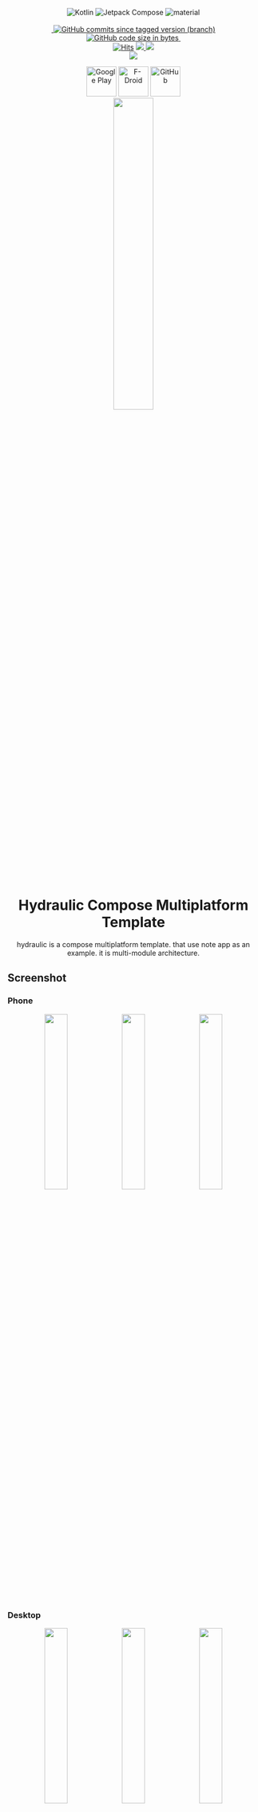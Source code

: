 <div align="center">


<p align="center">
 <a>
  <img alt="Kotlin" src="https://img.shields.io/badge/Kotlin-Multiplatform-%237f52ff?logo=kotlin&style=for-the-badge"/>
</a>
  <img alt="Jetpack Compose" src="https://img.shields.io/static/v1?style=for-the-badge&message=Jetpack+Compose&color=4285F4&logo=Jetpack+Compose&logoColor=FFFFFF&label="/> 
    <img alt="material" src="https://custom-icon-badges.demolab.com/badge/material%20you-lightblue?style=for-the-badge&logoColor=333&logo=material-you"/>
  <br>
  <br>
 <a href="">
<img src="https://tokei.rs/b1/github/mshdabiola/hydraulic?category=code&color=orange&style=for-the-badge" alt=""/>
</a>
    <a href="https://github.com/mshdabiola/hydraulic/actions">
  <img alt="GitHub commits since tagged version (branch)" src="https://img.shields.io/github/commits-since/mshdabiola/hydraulic/1.0.0?color=palegreen&label=Commits&style=for-the-badge">
  <img alt="GitHub code size in bytes" src="https://img.shields.io/github/languages/code-size/mshdabiola/hydraulic?style=for-the-badge&color=37ABB5">
  <img src="https://wakatime.com/badge/user/8e707c95-01e6-41d3-a760-223960f0cdf7.svg?style=for-the-badge" alt=""/>
</a>
  <br>
  <a href="https://hits.sh/github.com/mshdabiola/hydraulic/">
      <img alt="Hits" src="https://hits.sh/github.com/mshdabiola/hydraulic.svg?style=for-the-badge&label=Views&extraCount=7500&color=ff3f6f"/></a>
  <a href="https://github.com/mshdabiola/hydraulic/releases">
      <img src="https://img.shields.io/github/downloads/mshdabiola/hydraulic/total?color=orange&style=for-the-badge"/>
  </a>
  <a href="https://github.com/mshdabiola/hydraulic/stargazers">
      <img src="https://img.shields.io/github/stars/mshdabiola/hydraulic?color=ffff00&style=for-the-badge"/>
  </a>
  <br>
  <a href="https://github.com/mshdabiola/hydraulic/releases/latest">
      <img src="https://img.shields.io/github/v/release/mshdabiola/hydraulic?color=purple&include_prereleases&logo=github&style=for-the-badge"/>
  </a>

[//]: # (   <a href="https://play.google.com/store/apps/details?id=ru.tech.hydraulicshrinker">)

[//]: # (      <img src="https://img.shields.io/endpoint?color=purple&logo=google-play&style=for-the-badge&label=Play%20store&url=https%3A%2F%2Fplay.cuzi.workers.dev%2Fplay%3Fi%3Dru.tech.hydraulicshrinker%26l%3DAndroid%26m%3D%24version"/>)

[//]: # (  </a>)

[//]: # (  <a href="https://f-droid.org/packages/ru.tech.hydraulicshrinker">)

[//]: # (      <img src="https://img.shields.io/f-droid/v/ru.tech.hydraulicshrinker?color=purple&include_prereleases&logo=FDROID&style=for-the-badge"/>)
</p>


<div align="center">
    <a href="https://play.google.com/store/apps/details?id=ru.tech.hydraulicshrinker"><img alt="Google Play" src="./fastlane/metadata/android/en-US/images/buttons/gplay.svg" height="60"></a>
    <a href="https://f-droid.org/packages/ru.tech.hydraulicshrinker"><img alt="F-Droid" src="./fastlane/metadata/android/en-US/images/buttons/fdroid.svg" height="60"/></a>
    <a href="https://github.com/mshdabiola/hydraulic/releases/latest"><img alt="GitHub" src="./fastlane/metadata/android/en-US/images/buttons/github.svg" height="60"/></a>
</div>

<img src="./fastlane/metadata/android/en-US/images/icon.png" width="40%"  alt=""/>
</div>

<div align="center"> 
     <h1>Hydraulic Compose Multiplatform Template</h1>
</div>

<div style="text-align: center;">
hydraulic is a compose multiplatform template. that use note app as an example. it is multi-module architecture. 
</div>


## Screenshot

### Phone
<p style="text-align: center;">
    <img src="./fastlane/metadata/android/en-US/images/phoneScreenshots/1.png" width="30%"  alt=""/>
    <img src="./fastlane/metadata/android/en-US/images/phoneScreenshots/2.png" width="30%"  alt=""/>
    <img src="./fastlane/metadata/android/en-US/images/phoneScreenshots/3.png" width="30%"  alt=""/>
</p>

### Desktop
<p style="text-align: center;">
    <img src="./fastlane/metadata/android/en-US/images/desktopScreenshots/1.png" width="30%"  alt=""/>
    <img src="./fastlane/metadata/android/en-US/images/desktopScreenshots/2.png" width="30%"  alt=""/>
    <img src="./fastlane/metadata/android/en-US/images/desktopScreenshots/3.png" width="30%"  alt=""/>
</p>

### Web
<p style="text-align: center;">
    <img src="./fastlane/metadata/android/en-US/images/webScreenshots/1.png" width="30%"  alt=""/>
    <img src="./fastlane/metadata/android/en-US/images/webScreenshots/2.png" width="30%"  alt=""/>
    <img src="./fastlane/metadata/android/en-US/images/webScreenshots/3.png" width="30%"  alt=""/>
</p>

## Features

- Batch processing
- Applying filter chains (More than 230 various filters)

  <summary>Available filters</summary>
  <br>

# Tech stack & Open-source libraries

- Minimum SDK level 21

- [Kotlin](https://kotlinlang.org/) based

- [Image Toolbox Libs](https://github.com/mshdabiola/hydraulicLibs) - set of essential libraries for
  Image Toolbox.

- [Dynamic Theme](https://github.com/mshdabiola/DynamicTheme) - library, which allows you to easily
  implement custom color theming.

- [Modal Sheet](https://github.com/mshdabiola/ModalSheet) - modal bottom sheet that follows M3
  guidelines.

- [Coroutines](https://github.com/Kotlin/kotlinx.coroutines) for asynchronous work.

- [Flow](https://kotlin.github.io/kotlinx.coroutines/kotlinx-coroutines-core/kotlinx.coroutines.flow/)
  to emit values from data layer reactively.

- [Accompanist](https://github.com/google/accompanist) to expand jetpack compose opportunities.

- [Decompose](https://github.com/arkivanov/Decompose) - KMP lifecycle-aware business logic
  components (aka BLoCs) with routing (navigation) and pluggable UI

- [Hilt](https://dagger.dev/hilt/) for dependency injection.

- [Coil](https://github.com/coil-kt/coil) for loading images.

- [Konfetti](https://github.com/DanielMartinus/Konfetti) to establish beautiful particle system.

- Jetpack

    - [Compose](https://developer.android.com/jetpack/compose) - Modern Declarative UI style
      framework based on composable functions.

    - [Material You Kit](https://developer.android.com/jetpack/androidx/releases/compose-material3) -
      Material 3 powerful UI components.

    - [Data Store](https://developer.android.com/jetpack/androidx/releases/datastore) - Store data
      asynchronously, consistently, and transactionally.

    - [Lifecycle](https://developer.android.com/jetpack/androidx/releases/lifecycle) - Observe
      Android lifecycles and handle UI states upon the lifecycle changes.

    - [Exif Interface](https://developer.android.com/jetpack/androidx/releases/exifinterface) - Read
      and write image file EXIF tags.

- [GPU Image](https://github.com/cats-oss/android-gpuimage) for creating and applying filters to the
  images.

- [SmartToolFactory](https://github.com/SmartToolFactory) provides a bunch of helpful libraries.

- [AVIF Coder](https://github.com/awxkee/avif-coder)
  and [JXL Coder](https://github.com/awxkee/jxl-coder) libraries which provide avif, heic, heif and
  jxl support.

- [Aire](https://github.com/awxkee/aire) and [Trickle](https://github.com/mshdabiola/Trickle) for
  creating and applying filters to the images on CPU
  using native cpp code.
  md
## Build

This project utilizes Kotlin Multiplatform to target Android, Desktop, and WebAssembly (WASM). Android has two build variants: **GooglePlay** and **FossReliant**. To build and run the project on each platform, follow the instructions below:

### Android

#### GooglePlay Variant

1. Open the project in Android Studio.
2. Select the **GooglePlay** build variant.
3. Connect an Android device or start an emulator.
4. Run the `androidApp` module. This will build an APK with Google Play dependencies and install it on your device or emulator.

#### FossReliant Variant

1. Open the project in Android Studio.
2. Select the **FossReliant** build variant.
3. Connect an Android device or start an emulator.
4. Run the `androidApp` module. This will build an APK without Google Play dependencies, relying on FOSS alternatives, and install it on your device or emulator.


### Desktop

1. Run the following command to build the desktop application:
   bash ./gradlew desktopApp:run

This will create an executable file for your operating system (Windows, macOS, or Linux) in the `desktopApp/build/libs` directory.

### Web

1. Run the following command to build the web application: bash ./gradlew jsApp:browserDevelopmentRun
   This will start a development server that serves the web application. Open the provided URL in your browser to access the application.

**Note:** You may need to install Node.js and Yarn for the web build to work correctly.

**Advanced Build Options**

For more advanced build options, such as building release versions of the application, refer to the Kotlin Multiplatform and Compose Multiplatform documentation.

md
md
## Release

This project offers releases for Android, Desktop, and Web. Below are instructions for releasing the application on each platform.

### Android

#### GooglePlay Variant

To release the GooglePlay variant, follow these steps:

1.  Build the release APK using the following Gradle command:
    bash ./gradlew assembleGooglePlayRelease
2.  Sign the APK with your release keystore.
3.  Upload the signed APK to the Google Play Console.


#### FossReliant Variant

To release the FossReliant variant, follow these steps:

1.  Build the release APK using the following Gradle command:
    bash ./gradlew assembleFossReliantRelease
2.  Sign the APK with your release keystore.
3.  Distribute the APK through your preferred channels (e.g., GitHub Releases, F-Droid).




### Desktop

To release the Desktop application, follow these steps:

1. Build the release executable using the following Gradle command:
   bash ./gradlew desktopApp:createDistributable
2. Create installers or distributable packages for different operating systems (Windows, macOS, Linux) using appropriate tools.
3. Distribute the installers or packages through your preferred channels (e.g., GitHub Releases, your website).



### Web

To release the Web application, follow these steps:

1. Build the release version of the web application using the following Gradle command:
   bash ./gradlew jsApp:assemble
2. Deploy the built files to your web server or hosting provider.



**Release Notes**

View the full release notes and changelog on [GitHub Releases/Your Release Notes Page].

## Testing

### JVM Tests

This project includes a comprehensive suite of JVM tests to ensure the correctness and reliability of the core logic and functionality. These tests are written using [JUnit/Kotest] (choose the framework you're using) and cover various aspects of the application, including:

* **Unit tests:** Verify the behavior of individual components and functions in isolation.
* **Integration tests:** Test the interaction between different modules or components of the system.
* **Data layer tests:** Validate data access, persistence, and retrieval operations.
* **Business logic tests:**  Ensure the correct implementation of business rules and workflows.

**Running Tests**

To run the JVM tests, you can use the following Gradle command:
bash ./gradlew jvmTest

### Screenshot Test

Compose Screenshot Testing is an essential part of ensuring UI quality. A screenshot test captures an image of a Composable function or a section of your app's UI and compares it to a previously saved reference image, known as a "golden" or "baseline" image. This ensures that UI changes don't unintentionally introduce visual regressions.

**Example**

Consider the Now in Android app, which utilizes screenshot tests to confirm that navigation elements render correctly across various screen sizes. These tests rely on stored baseline images representing the expected UI appearance.

**Paparazzi and Gradle Tasks**

Compose screenshot testing can be seamlessly integrated with the Paparazzi library, providing automated image comparisons. Paparazzi offers the following useful Gradle tasks:

- `verifyPaparazziDebug`: Executes all screenshot tests, comparing captured images with the baseline images. This process helps detect any visual discrepancies introduced by code changes.
- `recordPaparazziDebug`: Generates new baseline images. Use this command after intentionally modifying the UI and manually verifying the correctness of the new visuals. The newly captured screenshots then become the new baseline for future comparisons.
- `comparePaparazziDebug`: Creates comparison images highlighting the differences between failed tests and the baseline images. These images aid in pinpointing visual discrepancies, simplifying debugging efforts. Baseline images are stored in `modulename/src/test/snapshots`.
  
## Performance

### Benchmarks

We utilize benchmarking tools to measure the performance of key operations in our application. This helps identify potential bottlenecks and areas for optimization. Benchmarks are focused on critical aspects, such as UI rendering, data processing, and network operations, ensuring a smooth and responsive user experience.

### Baseline Profile

Baseline Profiles are integrated into our build process to enhance app startup time and reduce initial rendering latency. These profiles provide guidance to the Android Runtime (ART) for pre-compiling frequently used code paths, leading to faster loading times and improved overall performance.

### Compose Compiler Metrics

We leverage Compose Compiler Metrics to monitor and analyze the performance of our Compose UI. Metrics like recomposition counts and skippability rates help identify potential areas for optimization and ensure efficient UI rendering. This proactive approach ensures that our Compose UI remains performant and responsive as the application evolves.
### Compose Compiler Metrics


## Find this repository useful?

Support it by joining **[stargazers](https://github.com/mshdabiola/hydraulic/stargazers)** for this
repository. :star: <br>
And **[follow](https://github.com/mshdabiola)** me for my next creations! 🤩

## Star History

<div align="center">
<a href="https://star-history.com/#mshdabiola/hydraulic&Date">
  <picture>
    <source media="(prefers-color-scheme: dark)" srcset="https://api.star-history.com/svg?repos=mshdabiola/hydraulic&type=Date&theme=dark" />
    <source media="(prefers-color-scheme: light)" srcset="https://api.star-history.com/svg?repos=mshdabiola/hydraulic&type=Date" />
    <img alt="Star History Chart" src="https://api.star-history.com/svg?repos=mshdabiola/hydraulic&type=Date" />
  </picture>
</a>

![Alt](https://repobeats.axiom.co/api/embed/a0893eb63066333a921a4197172ab150fe896a37.svg "Repobeats analytics image")
</div>

## Contributors

<a href="https://github.com/mshdabiola/hydraulic/graphs/contributors">
  <img src="https://contrib.rocks/image?repo=mshdabiola/hydraulic" />
</a>

